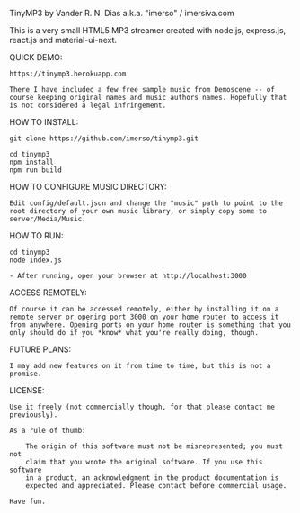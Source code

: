 TinyMP3 by Vander R. N. Dias a.k.a. "imerso" / imersiva.com

This is a very small HTML5 MP3 streamer created with node.js, express.js, react.js and material-ui-next.

QUICK DEMO:

	https://tinymp3.herokuapp.com

	There I have included a few free sample music from Demoscene -- of course keeping original names and music authors names. Hopefully that is not considered a legal infringement.

HOW TO INSTALL:

	git clone https://github.com/imerso/tinymp3.git

	cd tinymp3
	npm install
	npm run build

HOW TO CONFIGURE MUSIC DIRECTORY:

	Edit config/default.json and change the "music" path to point to the root directory of your own music library, or simply copy some to server/Media/Music.

HOW TO RUN:

	cd tinymp3
	node index.js

	- After running, open your browser at http://localhost:3000

ACCESS REMOTELY:

	Of course it can be accessed remotely, either by installing it on a remote server or opening port 3000 on your home router to access it from anywhere. Opening ports on your home router is something that you only should do if you *know* what you're really doing, though.

FUTURE PLANS:

	I may add new features on it from time to time, but this is not a promise.

LICENSE:

	Use it freely (not commercially though, for that please contact me previously).

	As a rule of thumb:

		The origin of this software must not be misrepresented; you must not
		claim that you wrote the original software. If you use this software
		in a product, an acknowledgment in the product documentation is
		expected and appreciated. Please contact before commercial usage.

	Have fun.

